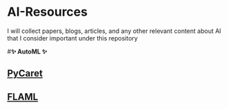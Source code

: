 # AI-Resources
I will collect papers, blogs, articles, and any other relevant content about AI that I consider important under this repository

#**✨ AutoML ✨**
## [PyCaret]([https://pages.github.com/](https://pycaret.gitbook.io/docs/))
## [FLAML]([https://pages.github.com/](https://microsoft.github.io/FLAML/)https://microsoft.github.io/FLAML/)
